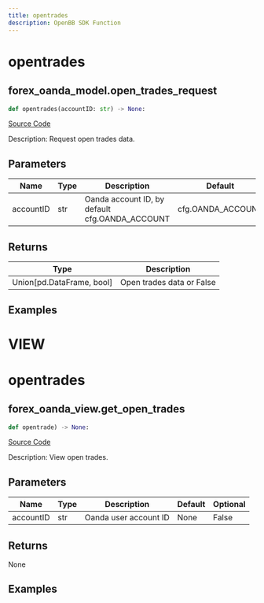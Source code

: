 ```yaml
---
title: opentrades
description: OpenBB SDK Function
---
```

# opentrades

## forex_oanda_model.open_trades_request

```python
def opentrades(accountID: str) -> None:
```
[Source Code](https://github.com/OpenBB-finance/OpenBBTerminal/tree/main/openbb_terminal/forex/oanda/oanda_model.py#L469)

Description: Request open trades data.

## Parameters

| Name | Type | Description | Default | Optional |
| ---- | ---- | ----------- | ------- | -------- |
| accountID | str | Oanda account ID, by default cfg.OANDA_ACCOUNT | cfg.OANDA_ACCOUNT | True |

## Returns

| Type | Description |
| ---- | ----------- |
| Union[pd.DataFrame, bool] | Open trades data or False |

## Examples




# VIEW

# opentrades

## forex_oanda_view.get_open_trades

```python
def opentrade) -> None:
```
[Source Code](https://github.com/OpenBB-finance/OpenBBTerminal/tree/main/openbb_terminal/decorators.py#L259)

Description: View open trades.

## Parameters

| Name | Type | Description | Default | Optional |
| ---- | ---- | ----------- | ------- | -------- |
| accountID | str | Oanda user account ID | None | False |

## Returns

None

## Examples

